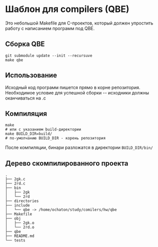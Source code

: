 # Шаблон для compilers (QBE)
Это небольшой Makefile для C-проектов, который должен упростить работу с написанием программ под QBE.


## Сборка QBE
```
git submodule update --init --recursuve
make qbe
```


## Использование
Исходный код программ пишется прямо в корне репозитория. Необходимое условие для успешной сборки -- исходники должны оканчиваться на .c

## Компиляция
```
make
# или с указанием build-директории
make BUILD_DIR=build/
# по-умолчанию BUILD_DIR - корень репозитория
```

После компиляции, бинари разложатся в директории `BUILD_DIR/bin/`

## Дерево скомпилированного проекта
```
.
├── 2gk.c
├── 2rd.c
├── bin
│   ├── 2gk
│   └── 2rd
├── directories
├── include
│   └── qbe -> /home/ochaton/study/comilers/hw/qbe
├── Makefile
├── obj
│   ├── 2gk.o
│   └── 2rd.o
├── qbe
├── README.md
└── tests
```
